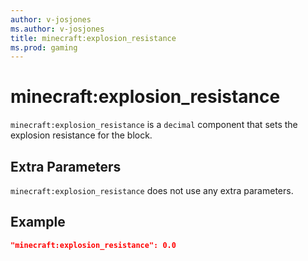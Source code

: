 ```yaml
---
author: v-josjones
ms.author: v-josjones
title: minecraft:explosion_resistance
ms.prod: gaming
---
```


# minecraft:explosion_resistance

`minecraft:explosion_resistance` is a `decimal` component that sets the explosion resistance for the block.

## Extra Parameters

`minecraft:explosion_resistance` does not use any extra parameters.

## Example

```json
"minecraft:explosion_resistance": 0.0
```
